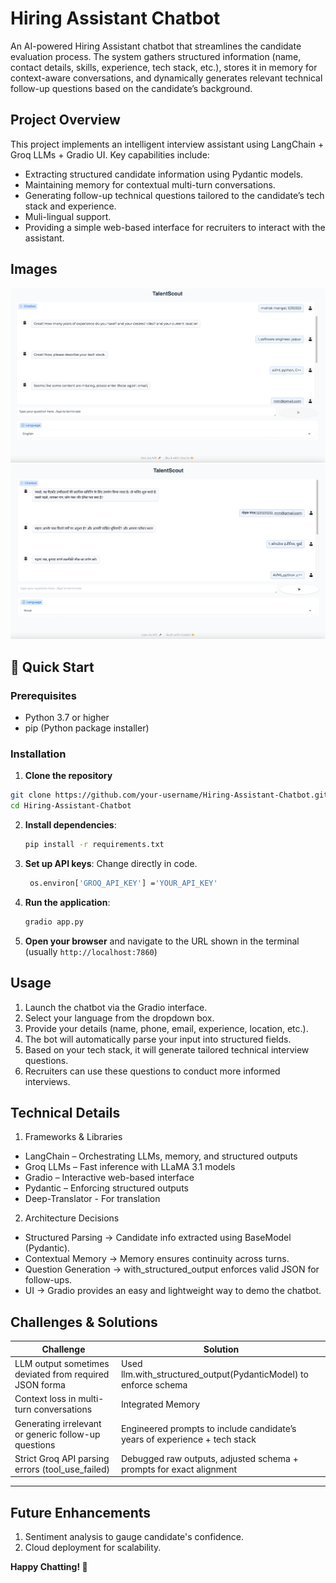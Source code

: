 # Hiring Assistant Chatbot

An AI-powered Hiring Assistant chatbot that streamlines the candidate evaluation process. The system gathers structured information (name, contact details, skills, experience, tech stack, etc.), stores it in memory for context-aware conversations, and dynamically generates relevant technical follow-up questions based on the candidate’s background.

## Project Overview
This project implements an intelligent interview assistant using LangChain + Groq LLMs + Gradio UI.
Key capabilities include:
- Extracting structured candidate information using Pydantic models.
- Maintaining memory for contextual multi-turn conversations.
- Generating follow-up technical questions tailored to the candidate’s tech stack and experience.
- Muli-lingual support.
- Providing a simple web-based interface for recruiters to interact with the assistant.

## Images
![Img1](imgs/img2.png)
![Img2](imgs/img1.png)
## 🚀 Quick Start

### Prerequisites

- Python 3.7 or higher
- pip (Python package installer)

### Installation

1. **Clone the repository**
```bash
git clone https://github.com/your-username/Hiring-Assistant-Chatbot.git
cd Hiring-Assistant-Chatbot
```
2. **Install dependencies**:
   ```bash
   pip install -r requirements.txt
   ```
3. **Set up API keys**:
   Change directly in code.
   ```bash
    os.environ['GROQ_API_KEY'] ='YOUR_API_KEY'
   ```

3. **Run the application**:
   ```bash
   gradio app.py
   ```

4. **Open your browser** and navigate to the URL shown in the terminal (usually `http://localhost:7860`)

##  Usage

1. Launch the chatbot via the Gradio interface.
2. Select your language from the dropdown box.
3. Provide your details (name, phone, email, experience, location, etc.).
4. The bot will automatically parse your input into structured fields.
5. Based on your tech stack, it will generate tailored technical interview questions.
6. Recruiters can use these questions to conduct more informed interviews.

## Technical Details
1. Frameworks & Libraries
 - LangChain – Orchestrating LLMs, memory, and structured outputs
 - Groq LLMs – Fast inference with LLaMA 3.1 models
 - Gradio – Interactive web-based interface
 - Pydantic – Enforcing structured outputs
 - Deep-Translator - For translation
2. Architecture Decisions
 - Structured Parsing → Candidate info extracted using BaseModel (Pydantic).
 - Contextual Memory → Memory ensures continuity across turns.
 - Question Generation → with_structured_output enforces valid JSON for follow-ups.
 - UI → Gradio provides an easy and lightweight way to demo the chatbot.

## Challenges & Solutions
|Challenge	                                                  |Solution                                                                  |
|-------------------------------------------------------------|--------------------------------------------------------------------------|
|LLM output sometimes deviated from required JSON forma       |Used llm.with_structured_output(PydanticModel) to enforce schema          |
|Context loss in multi-turn conversations	                    |Integrated Memory                                                         |
|Generating irrelevant or generic follow-up questions         |Engineered prompts to include candidate’s years of experience + tech stack|
|Strict Groq API parsing errors (tool_use_failed)	           |Debugged raw outputs, adjusted schema + prompts for exact alignment       |

---
## Future Enhancements

1. Sentiment analysis to gauge candidate's confidence.
2. Cloud deployment for scalability.

**Happy Chatting! 🎉** 
